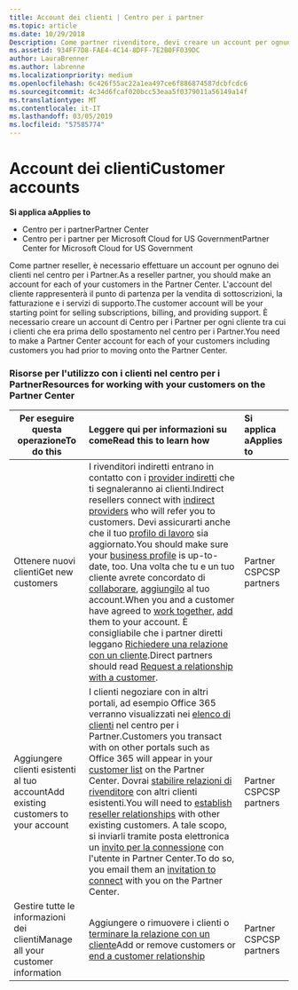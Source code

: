 ```yaml
---
title: Account dei clienti | Centro per i partner
ms.topic: article
ms.date: 10/29/2018
Description: Come partner rivenditore, devi creare un account per ognuno dei tuoi clienti nel Centro per i partner. L'account del cliente rappresenterà il punto di partenza per la vendita di sottoscrizioni, la fatturazione e i servizi di supporto.
ms.assetid: 934FF7D8-FAE4-4C14-8DFF-7E2B0FF039DC
author: LauraBrenner
ms.author: labrenne
ms.localizationpriority: medium
ms.openlocfilehash: 6c426f55ac22a1ea497ce6f886874587dcbfcdc6
ms.sourcegitcommit: 4c34d6fcaf020bcc53eaa5f0379011a56149a14f
ms.translationtype: MT
ms.contentlocale: it-IT
ms.lasthandoff: 03/05/2019
ms.locfileid: "57585774"
---
```

# <a name="customer-accounts"></a><span data-ttu-id="c0147-104">Account dei clienti</span><span class="sxs-lookup"><span data-stu-id="c0147-104">Customer accounts</span></span>

<span data-ttu-id="c0147-105">**Si applica a**</span><span class="sxs-lookup"><span data-stu-id="c0147-105">**Applies to**</span></span>

-  <span data-ttu-id="c0147-106">Centro per i partner</span><span class="sxs-lookup"><span data-stu-id="c0147-106">Partner Center</span></span>
-  <span data-ttu-id="c0147-107">Centro per i partner per Microsoft Cloud for US Government</span><span class="sxs-lookup"><span data-stu-id="c0147-107">Partner Center for Microsoft Cloud for US Government</span></span>


<span data-ttu-id="c0147-108">Come partner reseller, è necessario effettuare un account per ognuno dei clienti nel centro per i Partner.</span><span class="sxs-lookup"><span data-stu-id="c0147-108">As a reseller partner, you should make an account for each of your customers in the Partner Center.</span></span> <span data-ttu-id="c0147-109">L'account del cliente rappresenterà il punto di partenza per la vendita di sottoscrizioni, la fatturazione e i servizi di supporto.</span><span class="sxs-lookup"><span data-stu-id="c0147-109">The customer account will be your starting point for selling subscriptions, billing, and providing support.</span></span> <span data-ttu-id="c0147-110">È necessario creare un account di Centro per i Partner per ogni cliente tra cui i clienti che era prima dello spostamento nel centro per i Partner.</span><span class="sxs-lookup"><span data-stu-id="c0147-110">You need to make a Partner Center account for each of your customers including customers you had prior to moving onto the Partner Center.</span></span>

### <a name="resources-for-working-with-your-customers-on-the-partner-center"></a><span data-ttu-id="c0147-111">Risorse per l'utilizzo con i clienti nel centro per i Partner</span><span class="sxs-lookup"><span data-stu-id="c0147-111">Resources for working with your customers on the Partner Center</span></span>

|<span data-ttu-id="c0147-112">**Per eseguire questa operazione**</span><span class="sxs-lookup"><span data-stu-id="c0147-112">**To do this**</span></span>   |<span data-ttu-id="c0147-113">**Leggere qui per informazioni su come**</span><span class="sxs-lookup"><span data-stu-id="c0147-113">**Read this to learn how**</span></span>   |<span data-ttu-id="c0147-114">**Si applica a**</span><span class="sxs-lookup"><span data-stu-id="c0147-114">**Applies to**</span></span>|
|-----------------|:----------------------------|:--------------|
|<span data-ttu-id="c0147-115">Ottenere nuovi clienti</span><span class="sxs-lookup"><span data-stu-id="c0147-115">Get new customers</span></span>|<span data-ttu-id="c0147-116">I rivenditori indiretti entrano in contatto con i [provider indiretti](indirect-reseller-tasks-in-partner-center.md) che ti segnaleranno ai clienti.</span><span class="sxs-lookup"><span data-stu-id="c0147-116">Indirect resellers connect with [indirect providers](indirect-reseller-tasks-in-partner-center.md) who will refer you to customers.</span></span> <span data-ttu-id="c0147-117">Devi assicurarti anche che il tuo [profilo di lavoro](create-a-marketing-profile.md) sia aggiornato.</span><span class="sxs-lookup"><span data-stu-id="c0147-117">You should make sure your [business profile](create-a-marketing-profile.md) is up-to-date, too.</span></span> <span data-ttu-id="c0147-118">Una volta che tu e un tuo cliente avrete concordato di [collaborare](responding-to-referrals.md), [aggiungilo](add-a-new-customer.md) al tuo account.</span><span class="sxs-lookup"><span data-stu-id="c0147-118">When you and a customer have agreed to [work together](responding-to-referrals.md), [add](add-a-new-customer.md) them to your account.</span></span> <span data-ttu-id="c0147-119">È consigliabile che i partner diretti leggano [ Richiedere una relazione con un cliente](request-a-relationship-with-a-customer.md).</span><span class="sxs-lookup"><span data-stu-id="c0147-119">Direct partners should read [ Request a relationship with a customer](request-a-relationship-with-a-customer.md).</span></span>|<span data-ttu-id="c0147-120">Partner CSP</span><span class="sxs-lookup"><span data-stu-id="c0147-120">CSP partners</span></span>|
|<span data-ttu-id="c0147-121">Aggiungere clienti esistenti al tuo account</span><span class="sxs-lookup"><span data-stu-id="c0147-121">Add existing customers to your account</span></span>   | <span data-ttu-id="c0147-122">I clienti negoziare con in altri portali, ad esempio Office 365 verranno visualizzati nei [elenco di clienti](see-your-customer-list.md) nel centro per i Partner.</span><span class="sxs-lookup"><span data-stu-id="c0147-122">Customers you transact with on other portals such as Office 365 will appear in your [customer list](see-your-customer-list.md) on the Partner Center.</span></span> <span data-ttu-id="c0147-123">Dovrai [stabilire relazioni di rivenditore](indirect-reseller-tasks-in-partner-center.md) con altri clienti esistenti.</span><span class="sxs-lookup"><span data-stu-id="c0147-123">You will need to [establish reseller relationships](indirect-reseller-tasks-in-partner-center.md) with other existing customers.</span></span> <span data-ttu-id="c0147-124">A tale scopo, si inviarli tramite posta elettronica un [invito per la connessione](responding-to-referrals.md) con l'utente in Partner Center.</span><span class="sxs-lookup"><span data-stu-id="c0147-124">To do so, you email them an [invitation to connect](responding-to-referrals.md) with you on the Partner Center.</span></span>   | <span data-ttu-id="c0147-125">Partner CSP</span><span class="sxs-lookup"><span data-stu-id="c0147-125">CSP partners</span></span>   |
|<span data-ttu-id="c0147-126">Gestire tutte le informazioni dei clienti</span><span class="sxs-lookup"><span data-stu-id="c0147-126">Manage all your customer information</span></span>   | <span data-ttu-id="c0147-127">Aggiungere o rimuovere i clienti o [terminare la relazione con un cliente](remove-a-relationship.md)</span><span class="sxs-lookup"><span data-stu-id="c0147-127">Add or remove customers or [end a customer relationship](remove-a-relationship.md)</span></span>|   <span data-ttu-id="c0147-128">Partner CSP</span><span class="sxs-lookup"><span data-stu-id="c0147-128">CSP partners</span></span> |